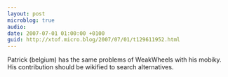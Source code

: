 ```yaml
---
layout: post
microblog: true
audio: 
date: 2007-07-01 01:00:00 +0100
guid: http://xtof.micro.blog/2007/07/01/t129611952.html
---
```

Patrick  (belgium) has the same problems of WeakWheels with his mobiky. His contribution should be wikified to search alternatives.
